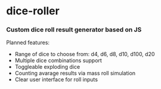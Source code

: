 # dice-roller
### Custom dice roll result generator based on JS

Planned features: 
- Range of dice to choose from: d4, d6, d8, d10, d100, d20
- Multiple dice combinations support
- Toggleable exploding dice
- Counting avarage results via mass roll simulation
- Clear user interface for roll inputs
